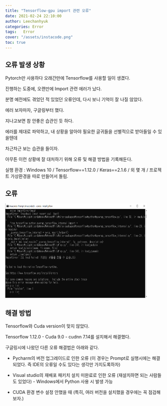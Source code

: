 ```yaml
---
title: "Tensorflow-gpu import 관련 오류"
date: 2021-02-24 22:10:00
author: Leechanhyuk
categories: Error
tags:	Error
cover: "/assets/instacode.png"
toc: true
---
```


## 오류 발생 상황

Pytorch만 사용하다 오래간만에 Tensorflow를 사용할 일이 생겼다.

진행하는 도중에, 오랜만에 Import 관련 에러가 났다.

분명 예전에도 겪었던 적 있었던 오류인데, 다시 보니 기억이 잘 나질 않았다.

에러 보자마자, 구글링부터 했다.

지나고보면 참 안좋은 습관인 듯 하다.

에러를 제대로 파악하고, 내 상황을 알아야 필요한 글귀들을 선별적으로 받아들일 수 있을텐데

차근차근 보는 습관을 들이자.

아무튼 이런 상황에 잘 대처하기 위해 오류 및 해결 방법을 기록해둔다.

실행 환경 : Windows 10 / Tensorflow==1.12.0 / Keras==2.1.6 / 외 몇 개 / 프로젝트 가상환경을 따로 만들어서 돌림.

## 오류

<img src="/_posts/daily/20210224/error.png" width="450px" height="300px" title="title" alt="title">

## 해결 방법

Tensorflow와 Cuda version이 맞지 않았다.

Tensorflow 1.12.0 - Cuda 9.0 - cudnn 7.14를 설치해서 해결했다.

구글링시에 나왔던 다른 오류 해결법은 아래와 같다.

- Pycharm의 버전 업그레이드로 인한 오류 (이 경우는 Prompt로 실행시에는 해결되었다. 즉 IDE의 오류일 수도 있다는 생각만 가지도록하자)

- Visual studio의 재배포 패키치 설치 미완료로 인한 오류 (재설치하면 되는 사람들도 있었다) - Windows에서 Python 사용 시 발생 가능

- CUDA 환경 변수 설정 안했을 때 (특히, 여러 버전을 설치했을 경우에는 꼭 점검해보자.)



